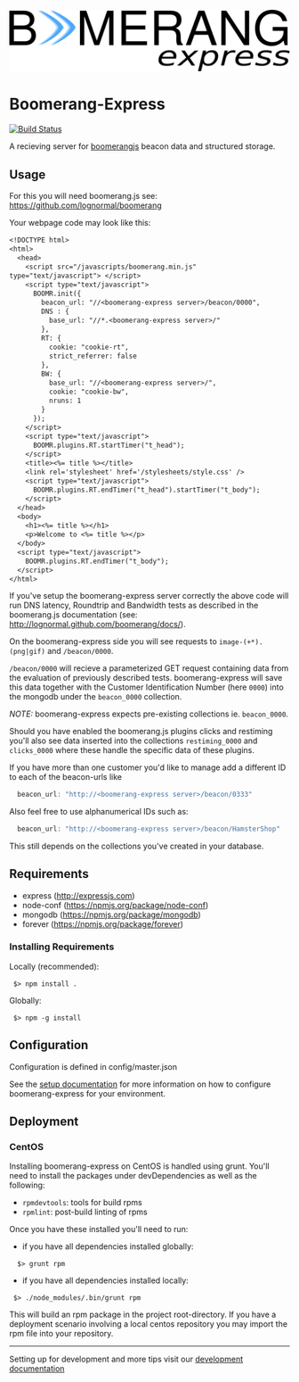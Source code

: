 ![Logo](docs/assets/img/png/logo.png "Logo")

# Boomerang-Express

[![Build Status](https://travis-ci.org/andreas-marschke/boomerang-express.svg?branch=master)](https://travis-ci.org/andreas-marschke/boomerang-express)

A recieving server for [boomerangjs](https://github.com/lognormal/boomerang) beacon data and structured storage.

## Usage

For this you will need boomerang.js see: https://github.com/lognormal/boomerang

Your webpage code may look like this: 
```
<!DOCTYPE html>
<html>
  <head>
    <script src="/javascripts/boomerang.min.js" type="text/javascript"> </script>
    <script type="text/javascript">
      BOOMR.init({
        beacon_url: "//<boomerang-express server>/beacon/0000",
        DNS : {
          base_url: "//*.<boomerang-express server>/"
        }, 
        RT: {
          cookie: "cookie-rt", 
          strict_referrer: false
        },
        BW: {
          base_url: "//<boomerang-express server>/",
          cookie: "cookie-bw",
          nruns: 1
        }
      });
    </script>
    <script type="text/javascript">
      BOOMR.plugins.RT.startTimer("t_head");
    </script>
    <title><%= title %></title>
    <link rel='stylesheet' href='/stylesheets/style.css' />
    <script type="text/javascript"> 
      BOOMR.plugins.RT.endTimer("t_head").startTimer("t_body");
    </script>
  </head>
  <body>
    <h1><%= title %></h1>
    <p>Welcome to <%= title %></p>
  </body>
  <script type="text/javascript"> 
    BOOMR.plugins.RT.endTimer("t_body");
  </script>
</html>
```

If you've setup the boomerang-express server correctly the above code
will run DNS latency, Roundtrip and Bandwidth tests as described in
the boomerang.js documentation (see: http://lognormal.github.com/boomerang/docs/).

On the boomerang-express side you will see requests to
`image-(+*).(png|gif)` and `/beacon/0000`.

`/beacon/0000` will recieve a parameterized GET request containing data
from the evaluation of previously described tests. boomerang-express will
save this data together with the Customer Identification Number (here
`0000`) into the mongodb under the `beacon_0000` collection.

_NOTE:_ boomerang-express expects pre-existing collections ie. `beacon_0000`.

Should you have enabled the boomerang.js plugins clicks and restiming
you'll also see data inserted into the collections `restiming_0000` and
`clicks_0000` where these handle the specific data of these plugins.

If you have more than one customer you'd like to manage add a
different ID to each of the beacon-urls like 

```js
  beacon_url: "http://<boomerang-express server>/beacon/0333"
```

Also feel free to use alphanumerical IDs such as:

```js
  beacon_url: "http://<boomerang-express server>/beacon/HamsterShop"
```

This still depends on the collections you've created in your database.

## Requirements

- express (http://expressjs.com)
- node-conf (https://npmjs.org/package/node-conf)
- mongodb (https://npmjs.org/package/mongodb)
- forever (https://npmjs.org/package/forever)

### Installing Requirements

Locally (recommended): 

```shell
 $> npm install .
```

Globally: 

```shell
 $> npm -g install
```

## Configuration

Configuration is defined in config/master.json

See the [setup documentation](docs/index.md) for more information on how
to configure boomerang-express for your environment.

## Deployment

### CentOS

Installing boomerang-express on CentOS is handled using grunt.
You'll need to install the packages under devDependencies as well as the following:

 - `rpmdevtools`: tools for build rpms
 - `rpmlint`: post-build linting of rpms

Once you have these installed you'll need to run:

 - if you have all dependencies installed globally:

```shell
  $> grunt rpm
```

 - if you have all dependencies installed locally:

```shell
 $> ./node_modules/.bin/grunt rpm
```

This will build an rpm package in the project root-directory. If you have a
deployment scenario involving a local centos repository you may import the rpm
file into your repository.

---

Setting up for development and more tips visit our [development documentation](docs/index.md)
